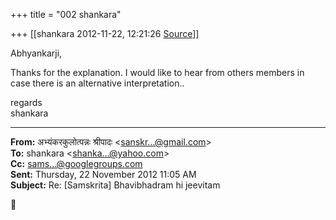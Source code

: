 +++
title = "002 shankara"

+++
[[shankara	2012-11-22, 12:21:26 [Source](https://groups.google.com/g/samskrita/c/XCyIAxc3ZZ8)]]



Abhyankarji,

  

Thanks for the explanation. I would like to hear from others members in case there is an alternative interpretation..  



regards  
shankara  

------------------------------------------------------------------------

**From:** अभ्यंकरकुलोत्पन्नः श्रीपादः \<[sanskr...@gmail.com]()\>  
**To:** shankara \<[shanka...@yahoo.com]()\>  
**Cc:** [sams...@googlegroups.com]()  
**Sent:** Thursday, 22 November 2012 11:05 AM  
**Subject:** Re: \[Samskrita\] Bhavibhadram hi jeevitam  



